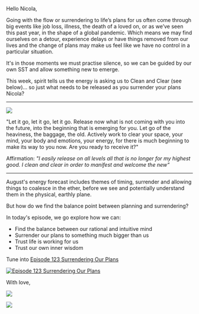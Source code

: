 Hello Nicola,

Going with the flow or surrendering to life’s plans for us often come through big events like job loss, illness, the death of a loved on, or as we’ve seen this past year, in the shape of a global pandemic. Which means we may find ourselves on a detour, experience delays or have things removed from our lives and the change of plans may make us feel like we have no control in a particular situation.

It's in those moments we must practise silence, so we can be guided by our own SST and allow something new to emerge.

This week, spirit tells us the energy is asking us to Clean and Clear (see below)... so just what needs to be released as you surrender your plans Nicola?  

___



[![](https://embed.filekitcdn.com/e/rQr2xva1FkDJty1Abmcik9/bksa2GiFiQ61vKmFty4kSr)](https://emea01.safelinks.protection.outlook.com/?url=https%3A%2F%2Fclick.convertkit-mail2.com%2F5qugkkq8d5c7hr5xvnb6%2Fe0hph7hk09kp59a8%2FaHR0cHM6Ly90aGVsaXR0bGVzYWdlLmNvbS9wcm9kdWN0cy90aGUtbGl0dGxlLXNhZ2Utb3JhY2xlLWNhcmRz&data=04%7C01%7C%7Cf9665cfe2f684e10f1ac08d960599902%7C84df9e7fe9f640afb435aaaaaaaaaaaa%7C1%7C0%7C637646760209452157%7CUnknown%7CTWFpbGZsb3d8eyJWIjoiMC4wLjAwMDAiLCJQIjoiV2luMzIiLCJBTiI6Ik1haWwiLCJXVCI6Mn0%3D%7C1000&sdata=8oLjhOS7BwMG3IrTvuZMyukek8ZRg5WlV7vpXG9%2FAYw%3D&reserved=0 "Protected by Outlook: https://click.convertkit-mail2.com/5qugkkq8d5c7hr5xvnb6/e0hph7hk09kp59a8/aHR0cHM6Ly90aGVsaXR0bGVzYWdlLmNvbS9wcm9kdWN0cy90aGUtbGl0dGxlLXNhZ2Utb3JhY2xlLWNhcmRz. Click or tap to follow the link.")

"Let it go, let it go, let it go. Release now what is not coming with you into the future, into the beginning that is emerging for you. Let go of the heaviness, the baggage, the old. Actively work to clear your space, your mind, your body and emotions, your energy, for there is much beginning to make its way to you now. Are you ready to receive it?"

Affirmation: _"I easily release on all levels all that is no longer for my highest good. I clean and clear in order to manifest and welcome the new"_

___

August's energy forecast includes themes of timing, surrender and allowing things to coalesce in the ether, before we see and potentially understand them in the physical, earthly plane.

But how do we find the balance point between planning and surrendering?

In today's episode, we go explore how we can:

-   Find the balance between our rational and intuitive mind
-   Surrender our plans to something much bigger than us
-   Trust life is working for us
-   Trust our own inner wisdom

Tune into [Episode 123 Surrendering Our Plans](https://emea01.safelinks.protection.outlook.com/?url=https%3A%2F%2Fclick.convertkit-mail2.com%2F5qugkkq8d5c7hr5xvnb6%2F7qh7h8h0ov0k3kaz%2FaGVsZW5qYWNvYnMuY28vcG9kY2FzdC9lcGlzb2RlLTEyMw%3D%3D&data=04%7C01%7C%7Cf9665cfe2f684e10f1ac08d960599902%7C84df9e7fe9f640afb435aaaaaaaaaaaa%7C1%7C0%7C637646760209462151%7CUnknown%7CTWFpbGZsb3d8eyJWIjoiMC4wLjAwMDAiLCJQIjoiV2luMzIiLCJBTiI6Ik1haWwiLCJXVCI6Mn0%3D%7C1000&sdata=rwowVGItmfpVLFFAJDN0w5adHGQdG2TLAYT7RBC1lgg%3D&reserved=0 "Protected by Outlook: https://click.convertkit-mail2.com/5qugkkq8d5c7hr5xvnb6/7qh7h8h0ov0k3kaz/aGVsZW5qYWNvYnMuY28vcG9kY2FzdC9lcGlzb2RlLTEyMw==. Click or tap to follow the link.")



[![Episode 123 Surrendering Our Plans](https://embed.filekitcdn.com/e/rQr2xva1FkDJty1Abmcik9/2tKtiF8abLDhw6Bf6NKAPQ)](https://emea01.safelinks.protection.outlook.com/?url=https%3A%2F%2Fclick.convertkit-mail2.com%2F5qugkkq8d5c7hr5xvnb6%2F7qh7h8h0ov0k3kaz%2FaGVsZW5qYWNvYnMuY28vcG9kY2FzdC9lcGlzb2RlLTEyMw%3D%3D&data=04%7C01%7C%7Cf9665cfe2f684e10f1ac08d960599902%7C84df9e7fe9f640afb435aaaaaaaaaaaa%7C1%7C0%7C637646760209462151%7CUnknown%7CTWFpbGZsb3d8eyJWIjoiMC4wLjAwMDAiLCJQIjoiV2luMzIiLCJBTiI6Ik1haWwiLCJXVCI6Mn0%3D%7C1000&sdata=rwowVGItmfpVLFFAJDN0w5adHGQdG2TLAYT7RBC1lgg%3D&reserved=0 "Protected by Outlook: https://click.convertkit-mail2.com/5qugkkq8d5c7hr5xvnb6/7qh7h8h0ov0k3kaz/aGVsZW5qYWNvYnMuY28vcG9kY2FzdC9lcGlzb2RlLTEyMw==. Click or tap to follow the link.")



With love,



![](https://embed.filekitcdn.com/e/rQr2xva1FkDJty1Abmcik9/o241R9eQUnMvTLMxZv9p3u?w=800&fit=max)





[![](https://embed.filekitcdn.com/e/rQr2xva1FkDJty1Abmcik9/eRkWRU4kYeALSqgZqSoTN?w=800&fit=max)](https://emea01.safelinks.protection.outlook.com/?url=https%3A%2F%2Fclick.convertkit-mail2.com%2F5qugkkq8d5c7hr5xvnb6%2Fowhkhqh4r34k56bv%2FaHR0cHM6Ly90aGVsaXR0bGVzYWdlLmNvbS9jb2xsZWN0aW9ucy9ib29rcy9wcm9kdWN0cy9hc2tpbmctZm9yLWEtZnJpZW5k&data=04%7C01%7C%7Cf9665cfe2f684e10f1ac08d960599902%7C84df9e7fe9f640afb435aaaaaaaaaaaa%7C1%7C0%7C637646760209472145%7CUnknown%7CTWFpbGZsb3d8eyJWIjoiMC4wLjAwMDAiLCJQIjoiV2luMzIiLCJBTiI6Ik1haWwiLCJXVCI6Mn0%3D%7C1000&sdata=Ueqzs6rdSjEx4o9XW8QOCYCjH2hEUjoza43ofNuZOQY%3D&reserved=0 "Protected by Outlook: https://click.convertkit-mail2.com/5qugkkq8d5c7hr5xvnb6/owhkhqh4r34k56bv/aHR0cHM6Ly90aGVsaXR0bGVzYWdlLmNvbS9jb2xsZWN0aW9ucy9ib29rcy9wcm9kdWN0cy9hc2tpbmctZm9yLWEtZnJpZW5k. Click or tap to follow the link.")

